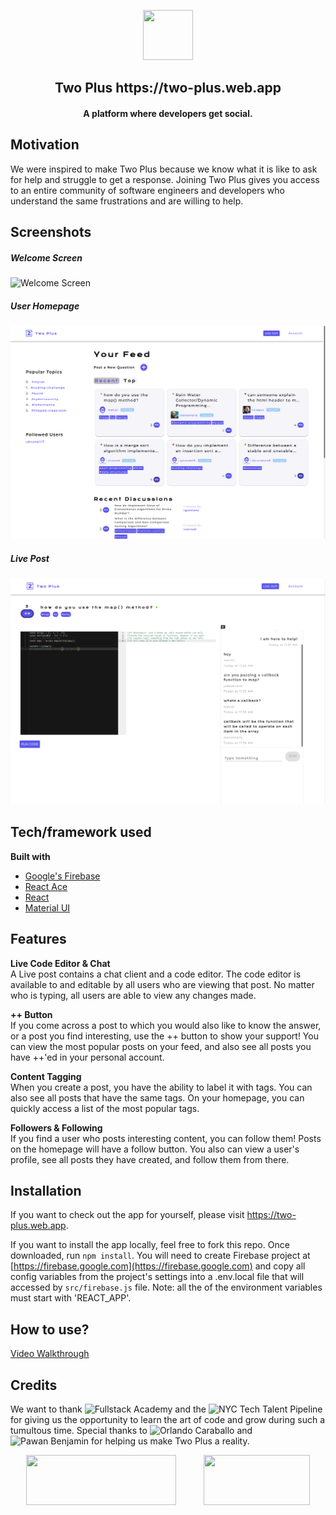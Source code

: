 <p align='center'>
  <img src="https://i.imgur.com/hX0ZymL.png" width="80" height="80"/>
</p>
 <h2 align='center' border-bottom='none'>Two Plus https://two-plus.web.app <h4 align='center'>A platform where developers get social.<h4></h2>

## Motivation

We were inspired to make Two Plus because we know what it is like to ask for help and struggle to get a response. Joining Two Plus gives you access to an entire community of software engineers and developers who understand the same frustrations and are willing to help.

## Screenshots
##### Welcome Screen
![Welcome Screen](https://thumbs.gfycat.com/PeriodicUnsightlyCondor-size_restricted.gif)

##### User Homepage
![User Homepage](/src/assets/user-homepage.png)
##### Live Post
![Live Post](/src/assets/live-post2.png)

## Tech/framework used

<b>Built with</b>
- [Google's Firebase](https://firebase.google.com/)
- [React Ace](https://github.com/securingsincity/react-ace#readme)
- [React](https://reactjs.org/)
- [Material UI](https://material-ui.com/)

## Features

**Live Code Editor & Chat**\
A Live post contains a chat client and a code editor. The code editor is available to and editable by all users who are viewing that post. No matter who is typing, all users are able to view any changes made. 

**++ Button**\
If you come across a post to which you would also like to know the answer, or a post you find interesting, use the ++ button to show your support! You can view the most popular posts on your feed, and also see all posts you have ++'ed in your personal account. 

**Content Tagging**\
When you create a post, you have the ability to label it with tags. You can also see all posts that have the same tags. On your homepage, you can quickly access a list of the most popular tags. 

**Followers & Following**\
If you find a user who posts interesting content, you can follow them! Posts on the homepage will have a follow button. You also can view a user's profile, see all posts they have created, and follow them from there.

## Installation
If you want to check out the app for yourself, please visit https://two-plus.web.app.

If you want to install the app locally, feel free to fork this repo. Once downloaded, run `npm install`. You will need to create Firebase project at [https://firebase.google.com](https://firebase.google.com) and copy all config variables from the project's settings into a .env.local file that will accessed by `src/firebase.js` file. Note: all the of the environment variables must start with 'REACT_APP'.

## How to use?
[Video Walkthrough](https://youtu.be/rwAjSS4RlkE)

## Credits
We want to thank ![Fullstack Academy](https://github.com/FullstackAcademy) and the ![NYC Tech Talent Pipeline](https://www.techtalentpipeline.nyc/) for giving us the opportunity to learn the art of code and grow during such a tumultous time. Special thanks to ![Orlando Caraballo](https://github.com/orlandocaraballo) and ![Pawan Benjamin](https://github.com/pawanbenjamin) for helping us make Two Plus a reality.

<p align='center'>
  <img src='https://external-content.duckduckgo.com/iu/?u=http%3A%2F%2Fwww.fullstackacademy.com%2Fimages%2Ffa-logo%402x.png&f=1&nofb=1' width='240' height='80'/>
  &nbsp;&nbsp;&nbsp;&nbsp;&nbsp;&nbsp;&nbsp;&nbsp;&nbsp;
  <img src='https://cunytechprep.nyc/img/ttp-logo.png' width='170' height='80'/>
</p>
